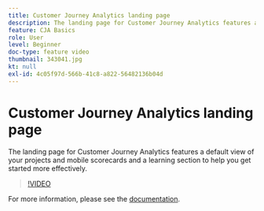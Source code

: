 ```yaml
---
title: Customer Journey Analytics landing page
description: The landing page for Customer Journey Analytics features a default view of your projects and mobile scorecards and a learning section to help you get started more effectively.
feature: CJA Basics
role: User
level: Beginner
doc-type: feature video
thumbnail: 343041.jpg
kt: null
exl-id: 4c05f97d-566b-41c8-a822-56482136b04d
---
```

# Customer Journey Analytics landing page

The landing page for Customer Journey Analytics features a default view of your projects and mobile scorecards and a learning section to help you get started more effectively.

>[!VIDEO](https://video.tv.adobe.com/v/343041/?quality=12&learn=on)

For more information, please see the [documentation](https://experienceleague.adobe.com/docs/analytics-platform/using/cja-overview/landing.html?lang=en).

